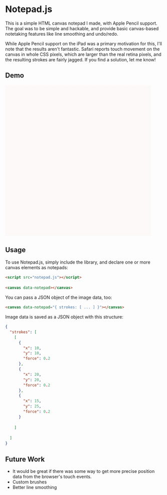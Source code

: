 # Notepad.js

This is a simple HTML canvas notepad I made, with Apple Pencil support. The goal
was to be simple and hackable, and provide basic canvas-based notetaking
features like line smoothing and undo/redo.

While Apple Pencil support on the iPad was a primary motivation for this, I'll
note that the results aren't fantastic. Safari reports touch movement on the
canvas in whole CSS pixels, which are larger than the real retina pixels, and
the resulting strokes are fairly jagged. If you find a solution, let me know!

## Demo

<img src="https://github.com/protestContest/notepad.js/blob/master/demo.gif"></video>

## Usage

To use Notepad.js, simply include the library, and declare one or more canvas
elements as notepads:

```html
<script src="notepad.js"></script>

<canvas data-notepad></canvas>
```

You can pass a JSON object of the image data, too:

```html
<canvas data-notepad="{ strokes: [ ... ] }"></canvas>
```

Image data is saved as a JSON object with this structure:

```json
{
  "strokes": [
    [
      {
        "x": 10,
        "y": 10,
        "force": 0.2
      },
      {
        "x": 20,
        "y": 20,
        "force": 0.2
      },
      {
        "x": 15,
        "y": 25,
        "force": 0.2
      }

    ]

  ]
}
```

## Future Work

- It would be great if there was some way to get more precise position data from
  the browser's touch events.
- Custom brushes
- Better line smoothing
